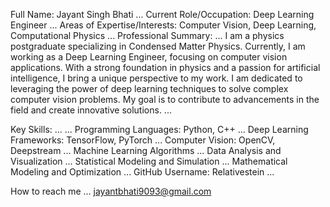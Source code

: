 Full Name: Jayant Singh Bhati ...
Current Role/Occupation: Deep Learning Engineer ...
Areas of Expertise/Interests: Computer Vision, Deep Learning, Computational Physics  ...
Professional Summary:  ...
I am a physics postgraduate specializing in Condensed Matter Physics. Currently, I am working as a Deep Learning Engineer, focusing on computer vision applications. With a strong foundation in physics and a passion for artificial intelligence, I bring a unique perspective to my work. I am dedicated to leveraging the power of deep learning techniques to solve complex computer vision problems. My goal is to contribute to advancements in the field and create innovative solutions.  ...

Key Skills: ...
 ...
Programming Languages: Python, C++ ...
Deep Learning Frameworks: TensorFlow, PyTorch ...
Computer Vision: OpenCV, Deepstream  ...
Machine Learning Algorithms  ...
Data Analysis and Visualization  ...
Statistical Modeling and Simulation  ...
Mathematical Modeling and Optimization  ...
GitHub Username: Relativestein  ...

How to reach me ... jayantbhati9093@gmail.com

<!---
Relativestein/Relativestein is a ✨ special ✨ repository because its `README.md` (this file) appears on your GitHub profile.
You can click the Preview link to take a look at your changes.
--->
